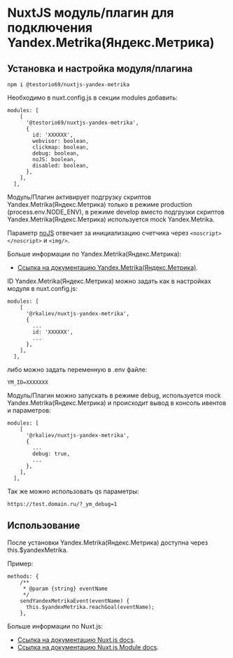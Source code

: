 # NuxtJS модуль/плагин для подключения Yandex.Metrika(Яндекс.Метрика)

## Установка и настройка модуля/плагина

```code
npm i @testorio69/nuxtjs-yandex-metrika
```

Необходимо в nuxt.config.js в секции modules добавить:

```code
modules: [
    [
      '@testorio69/nuxtjs-yandex-metrika',
      {
        id: 'XXXXXX',
        webvisor: boolean,
        clickmap: boolean,
        debug: boolean,
        noJS: boolean,
        disabled: boolean,
      },
    ],
  ],
```

Модуль/Плагин активирует подгрузку скриптов Yandex.Metrika(Яндекс.Метрика) только в режиме production (process.env.NODE_ENV),
в режиме develop вместо подгрузки скриптов Yandex.Metrika(Яндекс.Метрика) используется mock Yandex.Metrika.

Параметр [noJS](https://yandex.ru/support/metrica/code/counter-initialize.html) отвечает за инициализацию счетчика через
```<noscript></noscript>``` и ```<img/>```.

Больше информации по Yandex.Metrika(Яндекс.Метрика):

* [Ссылка на документацию Yandex.Metrika(Яндекс.Метрика)](https://yandex.com/support/metrica/code/counter-initialize.html).

ID Yandex.Metrika(Яндекс.Метрика) можно задать как в настройках модуля в nuxt.config.js:

```code
modules: [
    [
      '@rkaliev/nuxtjs-yandex-metrika',
      {
        ...
        id: 'XXXXXX',
        ...
      },
    ],
  ],
```

либо можно задать переменную в .env файле:

```code
YM_ID=XXXXXXX
```

Модуль/Плагин можно запускать в режиме debug, используется mock Yandex.Metrika(Яндекс.Метрика) и происходит вывод в консоль ивентов и параметров:

```code
modules: [
    [
      '@rkaliev/nuxtjs-yandex-metrika',
      {
        ...
        debug: true,
        ...
      },
    ],
  ],
```

Так же можно использовать qs параметры:

```code
https://test.domain.ru/?_ym_debug=1
```

## Использование

После установки Yandex.Metrika(Яндекс.Метрика) доступна через this.$yandexMetrika.

Пример:

```code
methods: {
    /**
     * @param {string} eventName
     */
    sendYandexMetrikaEvent(eventName) {
      this.$yandexMetrika.reachGoal(eventName);
    },
```

Больше информации по Nuxt.js:

* [Ссылка на документацию Nuxt.js docs](https://nuxtjs.org).
* [Ссылка на документацию Nuxt.js Module docs](https://nuxtjs.org/api/internals-module-container#introduction).
